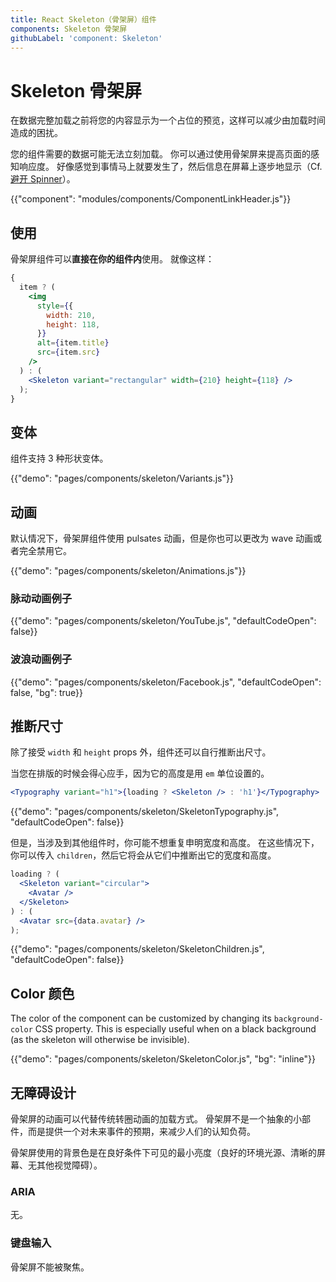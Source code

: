 ```yaml
---
title: React Skeleton（骨架屏）组件
components: Skeleton 骨架屏
githubLabel: 'component: Skeleton'
---
```


# Skeleton 骨架屏

<p class="description">在数据完整加载之前将您的内容显示为一个占位的预览，这样可以减少由加载时间造成的困扰。</p>

您的组件需要的数据可能无法立刻加载。 你可以通过使用骨架屏来提高页面的感知响应度。 好像感觉到事情马上就要发生了，然后信息在屏幕上逐步地显示（Cf. [ 避开 Spinner](https://www.lukew.com/ff/entry.asp?1797)）。

{{"component": "modules/components/ComponentLinkHeader.js"}}

## 使用

骨架屏组件可以**直接在你的组件内**使用。 就像这样：

```jsx
{
  item ? (
    <img
      style={{
        width: 210,
        height: 118,
      }}
      alt={item.title}
      src={item.src}
    />
  ) : (
    <Skeleton variant="rectangular" width={210} height={118} />
  );
}
```

## 变体

组件支持 3 种形状变体。

{{"demo": "pages/components/skeleton/Variants.js"}}

## 动画

默认情况下，骨架屏组件使用 pulsates 动画，但是你也可以更改为 wave 动画或者完全禁用它。

{{"demo": "pages/components/skeleton/Animations.js"}}

### 脉动动画例子

{{"demo": "pages/components/skeleton/YouTube.js", "defaultCodeOpen": false}}

### 波浪动画例子

{{"demo": "pages/components/skeleton/Facebook.js", "defaultCodeOpen": false, "bg": true}}

## 推断尺寸

除了接受 `width` 和 `height` props 外，组件还可以自行推断出尺寸。

当您在排版的时候会得心应手，因为它的高度是用 `em` 单位设置的。

```jsx
<Typography variant="h1">{loading ? <Skeleton /> : 'h1'}</Typography>
```

{{"demo": "pages/components/skeleton/SkeletonTypography.js", "defaultCodeOpen": false}}

但是，当涉及到其他组件时，你可能不想重复申明宽度和高度。 在这些情况下，你可以传入 `children`，然后它将会从它们中推断出它的宽度和高度。

```jsx
loading ? (
  <Skeleton variant="circular">
    <Avatar />
  </Skeleton>
) : (
  <Avatar src={data.avatar} />
);
```

{{"demo": "pages/components/skeleton/SkeletonChildren.js", "defaultCodeOpen": false}}

## Color 颜色

The color of the component can be customized by changing its `background-color` CSS property. This is especially useful when on a black background (as the skeleton will otherwise be invisible).

{{"demo": "pages/components/skeleton/SkeletonColor.js", "bg": "inline"}}

## 无障碍设计

骨架屏的动画可以代替传统转圈动画的加载方式。 骨架屏不是一个抽象的小部件，而是提供一个对未来事件的预期，来减少人们的认知负荷。

骨架屏使用的背景色是在良好条件下可见的最小亮度（良好的环境光源、清晰的屏幕、无其他视觉障碍）。

### ARIA

无。

### 键盘输入

骨架屏不能被聚焦。
